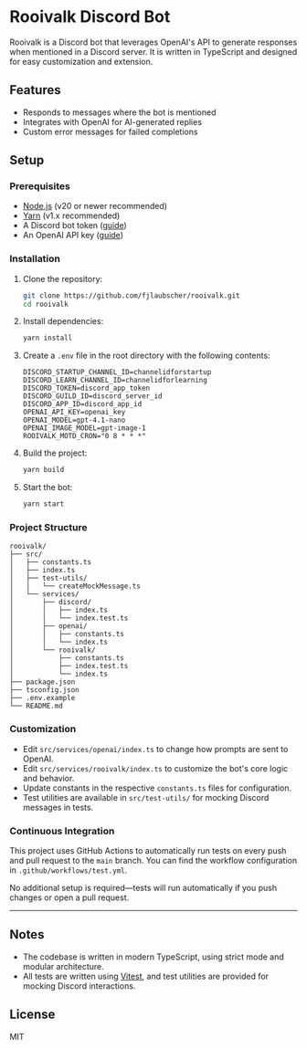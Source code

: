 # Rooivalk Discord Bot

Rooivalk is a Discord bot that leverages OpenAI's API to generate responses when mentioned in a Discord server. It is written in TypeScript and designed for easy customization and extension.

## Features
- Responds to messages where the bot is mentioned
- Integrates with OpenAI for AI-generated replies
- Custom error messages for failed completions

## Setup

### Prerequisites
- [Node.js](https://nodejs.org/) (v20 or newer recommended)
- [Yarn](https://yarnpkg.com/) (v1.x recommended)
- A Discord bot token ([guide](https://discord.com/developers/applications))
- An OpenAI API key ([guide](https://platform.openai.com/account/api-keys))
### Installation

1. Clone the repository:
   ```sh
   git clone https://github.com/fjlaubscher/rooivalk.git
   cd rooivalk
   ```
2. Install dependencies:
   ```sh
   yarn install
   ```
3. Create a `.env` file in the root directory with the following contents:
   ```env
   DISCORD_STARTUP_CHANNEL_ID=channelidforstartup
   DISCORD_LEARN_CHANNEL_ID=channelidforlearning
   DISCORD_TOKEN=discord_app_token
   DISCORD_GUILD_ID=discord_server_id
   DISCORD_APP_ID=discord_app_id
   OPENAI_API_KEY=openai_key
   OPENAI_MODEL=gpt-4.1-nano
   OPENAI_IMAGE_MODEL=gpt-image-1
   ROOIVALK_MOTD_CRON="0 8 * * *"
   ```
4. Build the project:
   ```sh
   yarn build
   ```
5. Start the bot:
   ```sh
   yarn start
   ```

### Project Structure

```
rooivalk/
├── src/
│   ├── constants.ts
│   ├── index.ts
│   ├── test-utils/
│   │   └── createMockMessage.ts
│   └── services/
│       ├── discord/
│       │   ├── index.ts
│       │   └── index.test.ts
│       ├── openai/
│       │   ├── constants.ts
│       │   └── index.ts
│       └── rooivalk/
│           ├── constants.ts
│           ├── index.test.ts
│           └── index.ts
├── package.json
├── tsconfig.json
├── .env.example
└── README.md
```

### Customization
- Edit `src/services/openai/index.ts` to change how prompts are sent to OpenAI.
- Edit `src/services/rooivalk/index.ts` to customize the bot's core logic and behavior.
- Update constants in the respective `constants.ts` files for configuration.
- Test utilities are available in `src/test-utils/` for mocking Discord messages in tests.

### Continuous Integration

This project uses GitHub Actions to automatically run tests on every push and pull request to the `main` branch. You can find the workflow configuration in `.github/workflows/test.yml`.

No additional setup is required—tests will run automatically if you push changes or open a pull request.

---

## Notes

- The codebase is written in modern TypeScript, using strict mode and modular architecture.
- All tests are written using [Vitest](https://vitest.dev/), and test utilities are provided for mocking Discord interactions.

## License
MIT
